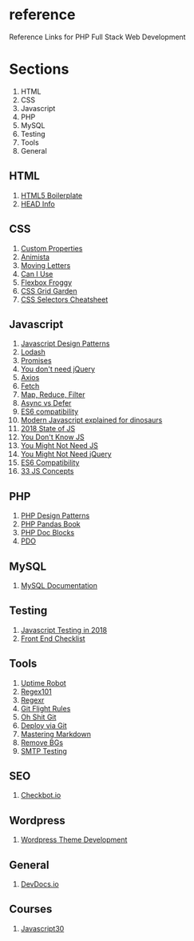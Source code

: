 # reference
Reference Links for PHP Full Stack Web Development 

Sections
======

1. HTML
2. CSS
3. Javascript
4. PHP
5. MySQL
6. Testing
7. Tools
8. General

HTML
------

1. [HTML5 Boilerplate](https://www.html5boilerplate.com)
2. [HEAD Info](https://gethead.info/)

CSS
------

1. [Custom Properties](https://www.smashingmagazine.com/2017/04/start-using-css-custom-properties/)
2. [Animista](http://animista.net/)
3. [Moving Letters](http://tobiasahlin.com/moving-letters/)
4. [Can I Use](https://caniuse.com/)
5. [Flexbox Froggy](https://flexboxfroggy.com/)
6. [CSS Grid Garden](https://cssgridgarden.com/)
7. [CSS Selectors Cheatsheet](https://frontend30.com/css-selectors-cheatsheet/)


Javascript
------
1. [Javascript Design Patterns](https://addyosmani.com/resources/essentialjsdesignpatterns/book/)
2. [Lodash](https://github.com/lodash/lodash)
3. [Promises](https://developers.google.com/web/fundamentals/primers/promises)
4. [You don't need jQuery](https://github.com/nefe/You-Dont-Need-jQuery)
5. [Axios](https://github.com/axios/axios)
6. [Fetch](https://developer.mozilla.org/en-US/docs/Web/API/Fetch_API)
7. [Map, Reduce, Filter](https://medium.com/poka-techblog/simplify-your-javascript-use-map-reduce-and-filter-bd02c593cc2d)
8. [Async vs Defer](https://www.growingwiththeweb.com/2014/02/async-vs-defer-attributes.html)
9. [ES6 compatibility](https://kangax.github.io/compat-table/es6/)
10. [Modern Javascript explained for dinosaurs](https://medium.com/the-node-js-collection/modern-javascript-explained-for-dinosaurs-f695e9747b70)
11. [2018 State of JS](https://2018.stateofjs.com/)
12. [You Don't Know JS](https://github.com/getify/You-Dont-Know-JS)
13. [You Might Not Need JS](http://youmightnotneedjs.com/)
14. [You Might Not Need jQuery](http://youmightnotneedjquery.com/)
15. [ES6 Compatibility](https://kangax.github.io/compat-table/es6/)
16. [33 JS Concepts](https://github.com/leonardomso/33-js-concepts)

PHP
------
1. [PHP Design Patterns](https://designpatternsphp.readthedocs.io/en/latest/README.html)
2. [PHP Pandas Book](https://daylerees.com/php-pandas/)
3. [PHP Doc Blocks](https://stackoverflow.com/questions/1310050/php-function-comments)
4. [PDO](https://phpdelusions.net/pdo)

MySQL
------
1. [MySQL Documentation](https://dev.mysql.com/doc/refman/5.7/en/)

Testing
------

1. [Javascript Testing in 2018](https://medium.com/welldone-software/an-overview-of-javascript-testing-in-2018-f68950900bc3)
2. [Front End Checklist](https://frontendchecklist.io/)


Tools
------
1. [Uptime Robot](https://uptimerobot.com/)
2. [Regex101](https://regex101.com/)
3. [Regexr](https://regexr.com/)
4. [Git Flight Rules](https://github.com/k88hudson/git-flight-rules)
5. [Oh Shit Git](https://ohshitgit.com/)
6. [Deploy via Git](https://coderwall.com/p/xczkaq/ftp-is-so-90-s-let-s-deploy-via-git-instead)
7. [Mastering Markdown](https://guides.github.com/features/mastering-markdown/)
8. [Remove BGs](https://www.remove.bg/)
9. [SMTP Testing](https://mailtrap.io/)

SEO
------
1. [Checkbot.io](https://www.checkbot.io/)

Wordpress
------
1. [Wordpress Theme Development](https://stevepolito.design/blog/modern-wordpress-theme-development-2019/)

General
------

1. [DevDocs.io](https://devdocs.io/)

Courses
------
1. [Javascript30](https://javascript30.com)

